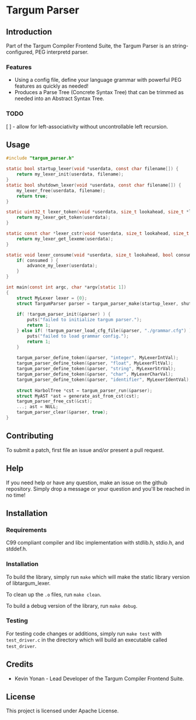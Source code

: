 # Targum Parser

## Introduction
Part of the Targum Compiler Frontend Suite, the Targum Parser is an string-configured, PEG interpretd parser.


### Features

* Using a config file, define your language grammar with powerful PEG features as quickly as needed!
* Produces a Parse Tree (Concrete Syntax Tree) that can be trimmed as needed into an Abstract Syntax Tree.

### TODO
[ ] - allow for left-associativity without uncontrollable left recursion.

## Usage

```c
#include "targum_parser.h"

static bool startup_lexer(void *userdata, const char filename[]) {
	return my_lexer_init(userdata, filename);
}
static bool shutdown_lexer(void *userdata, const char filename[]) {
	my_lexer_free(userdata, filename);
	return true;
}

static uint32_t lexer_token(void *userdata, size_t lookahead, size_t *line, size_t *col) {
	return my_lexer_get_token(userdata);
}

static const char *lexer_cstr(void *userdata, size_t lookahead, size_t *line, size_t *col) {
	return my_lexer_get_lexeme(userdata);
}

static void lexer_consume(void *userdata, size_t lookahead, bool consumed) {
	if( consumed ) {
		advance_my_lexer(userdata);
	}
}

int main(const int argc, char *argv[static 1])
{
	struct MyLexer lexer = {0};
	struct TargumParser parser = targum_parser_make(startup_lexer, shutdown_lexer, lexer_token, lexer_cstr, lexer_consume, &lexer, "example.txt", NULL);
	
	if( !targum_parser_init(&parser) ) {
		puts("failed to initialize targum parser.");
		return 1;
	} else if( !targum_parser_load_cfg_file(&parser, "./grammar.cfg") ) {
		puts("failed to load grammar config.");
		return 1;
	}
	
	targum_parser_define_token(&parser, "integer", MyLexerIntVal);
	targum_parser_define_token(&parser, "float", MyLexerFltVal);
	targum_parser_define_token(&parser, "string", MyLexerStrVal);
	targum_parser_define_token(&parser, "char", MyLexerCharVal);
	targum_parser_define_token(&parser, "identifier", MyLexerIdentVal);
	
	struct HarbolTree *cst = targum_parser_run(&parser);
	struct MyAST *ast = generate_ast_from_cst(cst);
	targum_parser_free_cst(&cst);
	...; ast = NULL;
	targum_parser_clear(&parser, true);
}
```

## Contributing

To submit a patch, first file an issue and/or present a pull request.

## Help

If you need help or have any question, make an issue on the github repository.
Simply drop a message or your question and you'll be reached in no time!

## Installation

### Requirements

C99 compliant compiler and libc implementation with stdlib.h, stdio.h, and stddef.h.

### Installation

To build the library, simply run `make` which will make the static library version of libtargum_lexer.

To clean up the `.o` files, run `make clean`.

To build a debug version of the library, run `make debug`.

### Testing

For testing code changes or additions, simply run `make test` with `test_driver.c` in the directory which will build an executable called `test_driver`.


## Credits

* Kevin Yonan - Lead Developer of the Targum Compiler Frontend Suite.


## License

This project is licensed under Apache License.
